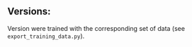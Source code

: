 ## Versions:

Version were trained with the corresponding set of data (see `export_training_data.py`).
